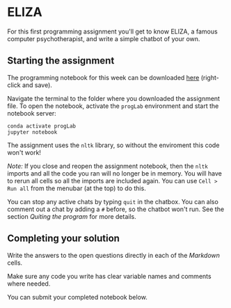 # ELIZA

For this first programming assignment you'll get to know ELIZA, a famous
computer psychotherapist, and write a simple chatbot of your own.

## Starting the assignment

The programming notebook for this week can be downloaded [here](data/Eliza.ipynb)
(right-click and save).

Navigate the terminal to the folder where you downloaded the assignment file.
To open the notebook, activate the `progLab` environment and start the notebook
server:

    conda activate progLab
    jupyter notebook

The assignment uses the `nltk` library, so without the enviroment this code
won't work!

*Note:* If you close and reopen the assignment notebook, then the `nltk`
imports and all the code you ran will no longer be in memory. You will have to
rerun all cells so all the imports are included again. You can use
`Cell > Run all` from the menubar (at the top) to do this.

You can stop any active chats by typing `quit` in the chatbox. You can also
comment out a chat by adding a `#` before, so the chatbot won't run. See the
section *Quiting the program* for more details.

## Completing your solution

Write the answers to the open questions directly in each of the *Markdown* cells.

Make sure any code you write has clear variable names and comments where needed.

You can submit your completed notebook below.
